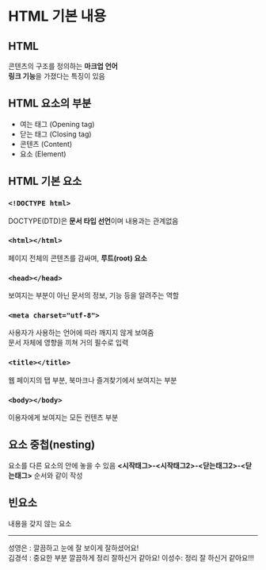 # HTML 기본 내용 #

## HTML ##
콘텐츠의 구조를 정의하는 **마크업 언어**<br>
**링크 기능**을 가졌다는 특징이 있음

## HTML 요소의 부분 ##
* 여는 태그 (Opening tag)
* 닫는 태그 (Closing tag)
* 콘텐츠 (Content)
* 요소 (Element)

## HTML 기본 요소 ##
### `<!DOCTYPE html>` ###
DOCTYPE(DTD)은 **문서 타입 선언**이며 내용과는 관계없음
### `<html></html>` ###
페이지 전체의 콘텐츠를 감싸며, **루트(root) 요소**<br>
### `<head></head>` ###
보여지는 부분이 아닌 문서의 정보, 기능 등을 알려주는 역할
### `<meta charset="utf-8">` ###
사용자가 사용하는 언어에 따라 깨지지 않게 보여줌<br>
문서 자체에 영향을 끼쳐 거의 필수로 입력
### `<title></title>` ###
웹 페이지의 탭 부분, 북마크나 즐겨찾기에서 보여지는 부분
### `<body></body>` ###
이용자에게 보여지는 모든 컨텐츠 부분

## 요소 중첩(nesting) ##
요소를 다른 요소의 안에 놓을 수 있음
**<시작태그>-<시작태그2>-<닫는태그2>-<닫는태그>** 순서와 같이 작성

## 빈요소 ##
내용을 갖지 않는 요소

 - - - -
성영은 : 깔끔하고 눈에 잘 보이게 잘하셨어요!<br>
김경석 : 중요한 부분 깔끔하게 정리 잘하신거 같아요!
이성수: 정리 잘 하신거 같아요!!!
